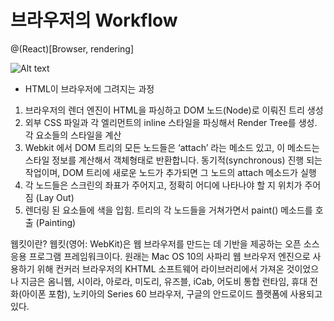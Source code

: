 # 브라우저의 Workflow
@(React)[Browser, rendering]

![Alt text](https://velopert.com/wp-content/uploads/2017/03/wvbwscn7oadykroobdd3.png)

- HTML이 브라우저에 그려지는 과정
1. 브라우저의 렌더 엔진이 HTML을 파싱하고 DOM 노드(Node)로 이뤄진 트리 생성
2. 외부 CSS 파일과 각 엘리먼트의 inline 스타일을 파싱해서 Render Tree를 생성.  각 요소들의 스타일을 계산
3. Webkit 에서 DOM 트리의 모든 노드들은 ‘attach’ 라는 메소드 있고, 이 메소드는 스타일 정보를 계산해서 객체형태로 반환합니다. 동기적(synchronous) 진행 되는 작업이며, DOM 트리에 새로운 노드가 추가되면 그 노드의 attach 메소드가 실행
4. 각 노드들은 스크린의 좌표가 주어지고, 정확히 어디에 나타나야 할 지 위치가 주어짐 (Lay Out)
5. 렌더링 된 요소들에 색을 입힘. 트리의 각 노드들을 거쳐가면서 paint() 메소드를 호출 (Painting)

웹킷이란?
웹킷(영어: WebKit)은 웹 브라우저를 만드는 데 기반을 제공하는 오픈 소스 응용 프로그램 프레임워크이다. 원래는 Mac OS 10의 사파리 웹 브라우저 엔진으로 사용하기 위해 컨커러 브라우저의 KHTML 소프트웨어 라이브러리에서 가져온 것이었으나 지금은 옴니웹, 시이라, 아로라, 미도리, 유즈블, iCab, 어도비 통합 런타임, 휴대 전화(아이폰 포함), 노키아의 Series 60 브라우저, 구글의 안드로이드 플랫폼에 사용되고 있다.

